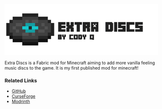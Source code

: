 ![<h1>Extra Disks</h1>](https://github.com/CatDevz/ExtraDiscs/blob/master/banner_black.png?raw=true)

Extra Discs is a Fabric mod for Minecraft aiming to add more vanilla feeling music discs to the game. It is my first published mod for minecraft!

### Related Links

- [GitHub](https://github.com/CatDevz/ExtraDiscs)
- [CurseForge](https://www.curseforge.com/minecraft/mc-mods/extra-discs)
- [Modrinth](https://modrinth.com/mod/HIkpIIIc) 